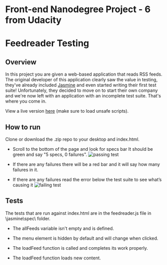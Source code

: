 # Front-end Nanodegree Project - 6 from Udacity 
# Feedreader Testing

## Overview
In this project you are given a web-based application that reads RSS feeds. The original developer of this application clearly saw the value in testing, they've already included [Jasmine](http://jasmine.github.io/) and even started writing their first test suite! Unfortunately, they decided to move on to start their own company and we're now left with an application with an incomplete test suite. That's where you come in.

View a live version [here](https://luzr.github.io/nanodegree-feedreader/) (make sure to load unsafe scripts).

## How to run
Clone or download the .zip repo to your desktop and index.html.

- Scroll to the bottom of the page and look for specs bar It should be green and say "5 specs, 0 failures". 
![passing test][1]

- If there are any failures there will be a red bar and it will say how many failures in it. 
 - If there are any failures read the error below the test suite to see what’s causing it ![failing test][2]

## Tests
The tests that are run against index.html are in the feedreader.js file in \jasmine\spec\ folder.

- The allFeeds variable isn't empty and is defined.
- The menu element is hidden by default and will change when clicked.
- The loadFeed function is called and completes its work properly.
- The loadFeed function loads new content.


  [1]: https://i.imgur.com/net1Pxb.png
  [2]: https://i.imgur.com/M3z7zss.png